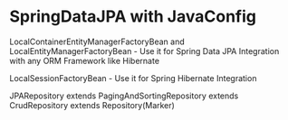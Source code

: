 # SpringDataJPA with JavaConfig


LocalContainerEntityManagerFactoryBean and LocalEntityManagerFactoryBean - Use it for Spring Data JPA Integration with any ORM Framework like Hibernate


LocalSessionFactoryBean - Use it for Spring Hibernate Integration

JPARepository extends PagingAndSortingRepository extends CrudRepository extends Repository(Marker)